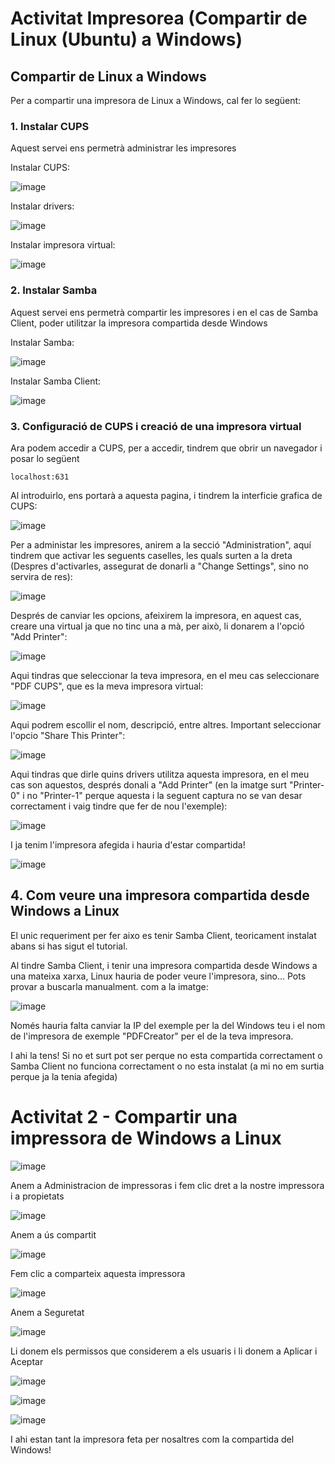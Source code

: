 # Activitat Impresorea (Compartir de Linux (Ubuntu) a Windows)

## Compartir de Linux a Windows

Per a compartir una impresora de Linux a Windows, cal fer lo següent:


### **1. Instalar CUPS**

Aquest servei ens permetrà administrar les impresores

Instalar CUPS:

![image](https://github.com/user-attachments/assets/f3230ca4-6054-4a30-ae51-bb761ad16444)

Instalar drivers:

![image](https://github.com/user-attachments/assets/12bc4e35-91d2-4cfc-b698-7736ab566f3f)

Instalar impresora virtual:

![image](https://github.com/user-attachments/assets/a4baaafd-87f1-4b5a-a1a9-b3bb9cea711d)

### **2. Instalar Samba**

Aquest servei ens permetrà compartir les impresores i en el cas de Samba Client, poder utilitzar la impresora compartida desde Windows

Instalar Samba:

![image](https://github.com/user-attachments/assets/c7dd36db-6318-4627-9b3e-214085170a81)

Instalar Samba Client:

![image](https://github.com/user-attachments/assets/e47b56ae-d4a4-4991-b1ab-4bf22d85e73d)

### **3. Configuració de CUPS i creació de una impresora virtual**

Ara podem accedir a CUPS, per a accedir, tindrem que obrir un navegador i posar lo següent

```
localhost:631
```

Al introduirlo, ens portarà a aquesta pagina, i tindrem la interficie grafica de CUPS:

![image](https://github.com/user-attachments/assets/edd71f96-37ec-447f-b1e2-7847333c5751)

Per a administar les impresores, anirem a la secció "Administration", aquí tindrem que activar les seguents caselles, les quals surten a la dreta (Despres d'activarles, assegurat de donarli a "Change Settings", sino no servira de res):

![image](https://github.com/user-attachments/assets/4e85ebc0-69a8-4138-9542-dab473af7550)

Després de canviar les opcions, afeixirem la impresora, en aquest cas, creare una virtual ja que no tinc una a mà, per això, li donarem a l'opció "Add Printer":

![image](https://github.com/user-attachments/assets/207f1250-6d47-46fb-89b9-626e4ee80e57)

Aqui tindras que seleccionar la teva impresora, en el meu cas seleccionare "PDF CUPS", que es la meva impresora virtual:

![image](https://github.com/user-attachments/assets/f5fce0fd-fdd5-462a-a908-4b3f36275a73)

Aqui podrem escollir el nom, descripció, entre altres. Important seleccionar l'opcio "Share This Printer":

![image](https://github.com/user-attachments/assets/9e27334a-57d2-4749-bcfa-2b3f833933be)

Aqui tindras que dirle quins drivers utilitza aquesta impresora, en el meu cas son aquestos, després donali a "Add Printer" (en la imatge surt "Printer-0" i no "Printer-1" perque aquesta i la seguent captura no se van desar correctament i vaig tindre que fer de nou l'exemple):

![image](https://github.com/user-attachments/assets/14d22027-4b44-4b36-8669-4c46fe1fc5b6)

I ja tenim l'impresora afegida i hauria d'estar compartida!

![image](https://github.com/user-attachments/assets/9094f854-9a91-4acc-ba93-eb5642973088)

## **4. Com veure una impresora compartida desde Windows a Linux**

El unic requeriment per fer aixo es tenir Samba Client, teoricament instalat abans si has sigut el tutorial.

Al tindre Samba Client, i tenir una impresora compartida desde Windows a una mateixa xarxa, Linux hauria de poder veure l'impresora, sino... Pots provar a buscarla manualment. com a la imatge:

![image](https://github.com/user-attachments/assets/12d32310-ee7e-4ccf-99a7-13f3fec2a5fb)

Només hauria falta canviar la IP del exemple per la del Windows teu i el nom de l'impresora de exemple "PDFCreator" per el de la teva impresora.

I ahi la tens! Si no et surt pot ser perque no esta compartida correctament o Samba Client no funciona correctament o no esta instalat (a mi no em surtia perque ja la tenia afegida)

# Activitat 2 - Compartir una impressora de Windows a Linux

![image](https://github.com/user-attachments/assets/7a42e8ff-31e5-45ea-aef7-c8185fd57e3b)

Anem a Administracion de impressoras i fem clic dret a la nostre impressora i a propietats

![image](https://github.com/user-attachments/assets/66c31432-29b7-457f-b1c9-09ab7fe4e89b)

Anem a ús compartit

![image](https://github.com/user-attachments/assets/5ea53233-54ce-49d1-bbac-f54da89d9b31)

Fem clic a comparteix aquesta impressora

![image](https://github.com/user-attachments/assets/36d7affd-b981-40e4-a713-0d1060637d13)

Anem a Seguretat

![image](https://github.com/user-attachments/assets/e33c86d3-677f-42b7-b9e0-eba96d338821)

Li donem els permissos que considerem a els usuaris i li donem a Aplicar i Aceptar

![image](https://github.com/user-attachments/assets/f93f9061-694e-4c7d-b5cd-ecacfae48266)

![image](https://github.com/user-attachments/assets/42c38f32-2002-4bc5-aeed-bc0ba55d4e12)

![image](https://github.com/user-attachments/assets/42c38f32-2002-4bc5-aeed-bc0ba55d4e12)

I ahi estan tant la impresora feta per nosaltres com la compartida del Windows!
